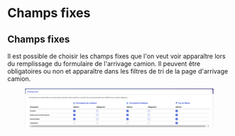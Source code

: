 # Champs fixes

## Champs fixes

Il est possible de choisir les champs fixes que l'on veut voir apparaître lors du remplissage du formulaire de l'arrivage camion. Il peuvent être obligatoires ou non et apparaître dans les filtres de tri de la page d'arrivage camion.&#x20;

<figure><img src="../../../.gitbook/assets/champ fixe_arrivage camion.png" alt=""><figcaption></figcaption></figure>


